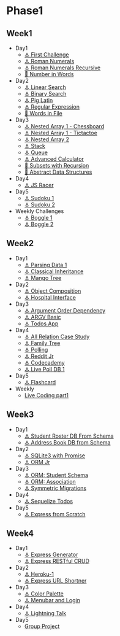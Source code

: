 # Phase1
## Week1
* Day1
  * [⚓️ First Challenge](https://github.com/raynormw/raynormw.github.io/tree/master/hacktiv8/phase1/week1/first-challenge-git)
  * [⚓️ Roman Numerals](https://github.com/raynormw/raynormw.github.io/blob/master/hacktiv8/phase1/week1/roman_numerals.js)
  * [⚓️ Roman Numerals Recursive](https://github.com/raynormw/raynormw.github.io/blob/master/hacktiv8/phase1/week1/roman_numerals_recursive.js)
  * [🚀 Number in Words](https://github.com/raynormw/raynormw.github.io/blob/master/hacktiv8/phase1/week1/number_in_words.js)
* Day2
  * [⚓️ Linear Search](https://github.com/raynormw/raynormw.github.io/blob/master/hacktiv8/phase1/week1/linear_search.js)
  * [⚓️ Binary Search](https://github.com/raynormw/raynormw.github.io/blob/master/hacktiv8/phase1/week1/binary.js)
  * [⚓️ Pig Latin](https://github.com/raynormw/raynormw.github.io/blob/master/hacktiv8/phase1/week1/pig_latin.js)
  * [⚓️ Regular Expression](https://github.com/raynormw/raynormw.github.io/blob/master/hacktiv8/phase1/week1/regular_expressions.js)
  * [🚀 Words in File](https://github.com/raynormw/raynormw.github.io/blob/master/hacktiv8/phase1/week1/words_in_a_file.js)
* Day3
  * [⚓️ Nested Array 1 - Chessboard](https://github.com/raynormw/raynormw.github.io/blob/master/hacktiv8/phase1/week1/chessboard.js)
  * [⚓️ Nested Array 1 - Tictactoe](https://github.com/raynormw/raynormw.github.io/blob/master/hacktiv8/phase1/week1/tictactoe.js)
  * [⚓️ Nested Array 2](https://github.com/raynormw/raynormw.github.io/blob/master/hacktiv8/phase1/week1/nested_array_2_convert.js)
  * [⚓️ Stack](https://github.com/raynormw/raynormw.github.io/blob/master/hacktiv8/phase1/week1/stack.js)
  * [⚓️ Queue](https://github.com/raynormw/raynormw.github.io/blob/master/hacktiv8/phase1/week1/queue.js)
  * [⚓️ Advanced Calculator](https://github.com/raynormw/raynormw.github.io/blob/master/hacktiv8/phase1/week1/calculator.js)
  * [🚀 Subsets with Recursion](https://github.com/raynormw/raynormw.github.io/blob/master/hacktiv8/phase1/week1/recursive_methods.js)
  * [🚀 Abstract Data Structures](https://github.com/raynormw/raynormw.github.io/blob/master/hacktiv8/phase1/week1/abstract_data_structures.js)
* Day4
  * [⚓️ JS Racer](https://github.com/raynormw/raynormw.github.io/tree/master/hacktiv8/phase1/week1/js-racer)
* Day5
  * [⚓️ Sudoku 1](https://github.com/raynormw/raynormw.github.io/tree/master/hacktiv8/phase1/week1/sudoku1)
  * [⚓️ Sudoku 2](https://github.com/raynormw/raynormw.github.io/tree/master/hacktiv8/phase1/week1/sudoku2)
* Weekly Challenges
  * [⚓️ Boggle 1](https://github.com/raynormw/raynormw.github.io/tree/master/hacktiv8/phase1/week1/boggle1)
  * [⚓️ Boggle 2](https://github.com/raynormw/raynormw.github.io/tree/master/hacktiv8/phase1/week1/boggle2)

## Week2
* Day1
  * [⚓️ Parsing Data 1](https://github.com/raynormw/raynormw.github.io/tree/master/hacktiv8/phase1/week2/parsing-data)
  * [⚓️ Classical Inheritance](https://github.com/raynormw/raynormw.github.io/blob/master/hacktiv8/phase1/week2/classical-inheritance/animals_inheritance.js)
  * [⚓️ Mango Tree](https://github.com/raynormw/raynormw.github.io/blob/master/hacktiv8/phase1/week2/mango-tree/mango_tree.js)
* Day2
  * [⚓️ Object Composition](https://github.com/raynormw/raynormw.github.io/tree/master/hacktiv8/phase1/week2/object-composition)
  * [⚓️ Hospital Interface](https://github.com/raynormw/raynormw.github.io/blob/master/hacktiv8/phase1/week2/hospital-interface/hospital.js)
* Day3
  * [⚓️ Argument Order Dependency](https://github.com/raynormw/raynormw.github.io/tree/master/hacktiv8/phase1/week2/argument-order-dependency)
  * [⚓️ ARGV Basic](https://github.com/raynormw/raynormw.github.io/blob/master/hacktiv8/phase1/week2/argv-basics/pig_latin.js)
  * [⚓️ Todos App](https://github.com/raynormw/raynormw.github.io/tree/master/hacktiv8/phase1/week2/js-todos)
* Day4
  * [⚓️ All Relation Case Study](https://github.com/raynormw/raynormw.github.io/blob/master/hacktiv8/phase1/week2/all-relations-case-study/karyawan_schema.png)
  * [⚓️ Family Tree](https://github.com/raynormw/raynormw.github.io/blob/master/hacktiv8/phase1/week2/schema-family-tree/family%20tree.png)
  * [⚓️ Polling](https://github.com/raynormw/raynormw.github.io/blob/master/hacktiv8/phase1/week2/schema-polling/polling_schema.png)
  * [⚓️ Reddit Jr](https://github.com/raynormw/raynormw.github.io/blob/master/hacktiv8/phase1/week2/schema-reddit-jr/Reddit-Jr.png)
  * [⚓️ Codecademy](https://github.com/raynormw/raynormw.github.io/blob/master/hacktiv8/phase1/week2/sql-codecademy/sql_codecademy.png)
  * [⚓️ Live Poll DB 1](https://github.com/raynormw/raynormw.github.io/tree/master/hacktiv8/phase1/week2/poll-db-1)
* Day5
  * [⚓️ Flashcard](https://github.com/raynormw/raynormw.github.io/tree/master/hacktiv8/phase1/week2/js-flashcards)
* Weekly
  * [Live Coding part1](https://github.com/raynormw/raynormw.github.io/blob/master/hacktiv8/phase1/week2/livecoding_phase1.js)

## Week3
* Day1
  * [⚓️ Student Roster DB From Schema](https://github.com/raynormw/raynormw.github.io/tree/master/hacktiv8/phase1/week3/student-roster-db-from-schema)
  * [⚓️ Address Book DB from Schema](https://github.com/raynormw/raynormw.github.io/tree/master/hacktiv8/phase1/week3/address-book-db-from-schema)
* Day2
  * [⚓️ SQLite3 with Promise](https://github.com/raynormw/raynormw.github.io/tree/master/hacktiv8/phase1/week3/sqlite3-promise)
  * [⚓️ ORM Jr](https://github.com/raynormw/raynormw.github.io/tree/master/hacktiv8/phase1/week3/orm-jr)
* Day3
  * [⚓️ ORM: Student Schema](https://github.com/raynormw/raynormw.github.io/tree/master/hacktiv8/phase1/week3/orm-student-schema)
  * [⚓️ ORM: Association](https://github.com/raynormw/raynormw.github.io/tree/master/hacktiv8/phase1/week3/orm-associations)
  * [⚓️ Symmetric Migrations](https://github.com/raynormw/raynormw.github.io/tree/master/hacktiv8/phase1/week3/orm-symmetric-migrations)
* Day4
  * [⚓️ Sequelize Todos](https://github.com/raynormw/raynormw.github.io/tree/master/hacktiv8/phase1/week3/sequelize-todos)
* Day5
  * [⚓️ Express from Scratch](https://github.com/raynormw/raynormw.github.io/tree/master/hacktiv8/phase1/week3/express-from-scratch)

## Week4
* Day1
  * [⚓️ Express Generator](https://github.com/raynormw/raynormw.github.io/tree/master/hacktiv8/phase1/week4/express-generator)
  * [⚓️ Express RESTful CRUD](https://github.com/raynormw/raynormw.github.io/tree/master/hacktiv8/phase1/week4/express-restful-crud)
* Day2
  * [⚓️ Heroku-1](http://jsbin.com/duxobey/edit?js,console)
  * [⚓️ Express URL Shortner](http://jsbin.com/winitiw/edit?js,console)
* Day3
  * [⚓️ Color Palette](http://jsbin.com/lowocuc/edit?js,console)
  * [⚓️ Menubar and Login](http://jsbin.com/fiweqa/edit?js,console)
* Day4
  * [⚓️ Lightning Talk](http://jsbin.com/lobonel/edit?js,console)
* Day5
  * [Group Project](http://jsbin.com/codehip/edit?js,console)
